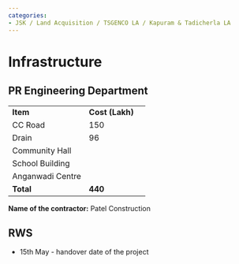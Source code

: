 ```yaml
---
categories:
- JSK / Land Acquisition / TSGENCO LA / Kapuram & Tadicherla LA
---
```

# Infrastructure

## PR Engineering Department

|     |     |     |
| --- | --- | --- |
| **Item** | **Cost (Lakh)** |     |
| CC Road | 150 | <br> |
| Drain | 96  | <br> |
| Community Hall | <br> | <br> |
| School Building | <br> | <br> |
| Anganwadi Centre | <br> | <br> |
| **Total** | **440** | <br> |

  

**Name of the contractor:** Patel Construction

  

## RWS

- 15th May - handover date of the project